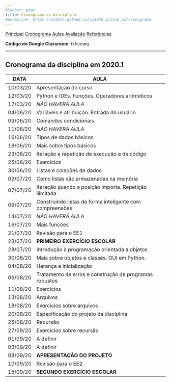 ```yaml
---
#layout: page
title: Cronograma da disciplina
#permalink: https://in1076.github.io/in1076.github.io/cronograma
---
```

[Principal](https://in1076.github.io) [Cronograma](https://in1076.github.io/cronograma) [Aulas](https://in1076.github.io/aulas) [Avaliação](https://in1076.github.io/avaliacao) [Referências](https://in1076.github.io/referencias)


**Código do Google Classroom**: tkhccwq

---

## Cronograma da disciplina em 2020.1	

|**DATA**|	**AULA** | 
|--------|-------------------------------------------------|
|10/03/20|	Apresentação do curso |
|12/03/20|	Python e IDEs. Funções. Operadores aritméticos|
|17/03/20|	*NÃO HAVERÁ AULA*|
|04/06/20|	Variáveis e atribuição. Entrada do usuário|
|09/06/20|	Comandos condicionais.|
|11/06/20|	*NÃO HAVERÁ AULA* |
|16/06/20|	Tipos de dados básicos|
|18/06/20|	Mais sobre tipos básicos|
|23/06/20|	Iteração e repetição de execução e de código|
|25/06/20|	Exercícios|
|30/06/20|	Listas e coleções de dados|
|02/07/20|	Como listas são armazenadas na memória|
|07/07/20|	Iteração quando a posição importa. Repetição ilimitada|
|09/07/20|	Construindo listas de forma inteligente com compreensões|
|14/07/20|	*NÃO HAVERÁ AULA*|
|16/07/20|	Mais funções|
|21/07/20|	Revisão para o EE1|
|23/07/20|	**PRIMEIRO EXERCÍCIO ESCOLAR**|
|28/07/20|	Introdução à programação orientada a objetos|
|30/08/20|	Mais sobre objetos e classes. GUI em Python.|
|04/08/20|	Herança e inicialização|
|06/08/20|	Tratamento de erros e construção de programas robustos|
|11/08/20|	Exercícios|
|13/08/20|	Arquivos|
|18/08/20|	Exercícios sobre arquivos|
|20/08/20|	Especificação do projeto da disciplina|
|25/08/20|	Recursão|
|27/09/20|	Exercícios sobre recursão|
|01/09/20|	A definir|
|03/09/20|	A definir|
|08/09/20|	**APRESENTAÇÃO DO PROJETO**|  
|10/09/20|	Revisão para o EE2|
|15/09/20|	**SEGUNDO EXERCÍCIO ESCOLAR**|
